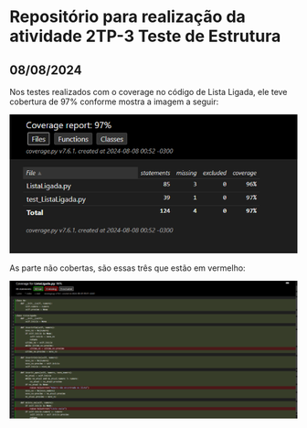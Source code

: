 

# Repositório para realização da atividade 2TP-3 Teste de Estrutura
## 08/08/2024
Nos testes realizados com o coverage no código de Lista Ligada, ele teve cobertura de 97% conforme mostra a imagem a seguir: 

<img src=./htmlcov/010303.png> </img><br>

As parte não cobertas, são essas três que estão em vermelho: 

<img src=./htmlcov/005955.png> </img>

